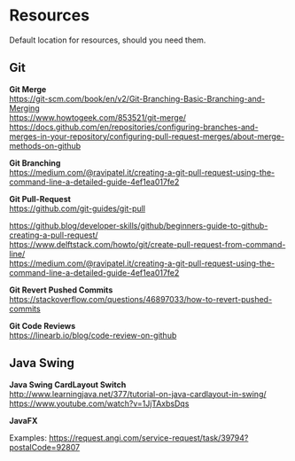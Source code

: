 # Resources

Default location for resources, should you need them. 

## Git
**Git Merge**  
https://git-scm.com/book/en/v2/Git-Branching-Basic-Branching-and-Merging  
https://www.howtogeek.com/853521/git-merge/ 
https://docs.github.com/en/repositories/configuring-branches-and-merges-in-your-repository/configuring-pull-request-merges/about-merge-methods-on-github   

**Git Branching**  
https://medium.com/@ravipatel.it/creating-a-git-pull-request-using-the-command-line-a-detailed-guide-4ef1ea017fe2  

**Git Pull-Request**  
https://github.com/git-guides/git-pull

https://github.blog/developer-skills/github/beginners-guide-to-github-creating-a-pull-request/  
https://www.delftstack.com/howto/git/create-pull-request-from-command-line/  
https://medium.com/@ravipatel.it/creating-a-git-pull-request-using-the-command-line-a-detailed-guide-4ef1ea017fe2  

**Git Revert Pushed Commits**  
https://stackoverflow.com/questions/46897033/how-to-revert-pushed-commits  

**Git Code Reviews**  
https://linearb.io/blog/code-review-on-github  

## Java Swing
**Java Swing CardLayout Switch**  
http://www.learningjava.net/377/tutorial-on-java-cardlayout-in-swing/
https://www.youtube.com/watch?v=1JjTAxbsDqs

**JavaFX**  

Examples:
https://request.angi.com/service-request/task/39794?postalCode=92807
